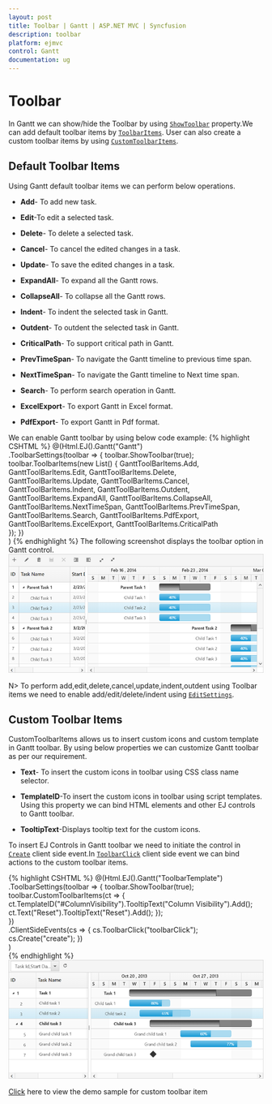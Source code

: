 ```yaml
---
layout: post
title: Toolbar | Gantt | ASP.NET MVC | Syncfusion
description: toolbar
platform: ejmvc
control: Gantt
documentation: ug
---
```


# Toolbar

In Gantt we can show/hide the Toolbar by using [`ShowToolbar`](https://help.syncfusion.com/api/js/ejgantt#members:toolbarsettings-showtoolbar "showToolbar") property.We can add default toolbar items by [`ToolbarItems`](https://help.syncfusion.com/api/js/ejgantt#members:toolbarsettings-toolbaritems "toolbarItems"). User can also create a custom toolbar items by using [`CustomToolbarItems`](https://help.syncfusion.com/api/js/ejgantt#members:toolbarsettings-customToolbarItems "customToolbarItems").

## Default Toolbar Items
Using Gantt default toolbar items we can perform below operations.

* **Add**- To add new task.

* **Edit**-To edit a selected task.

* **Delete**- To delete a selected task.
		   
* **Cancel**- To cancel the edited changes in a task.
		   
* **Update**- To save the edited changes in a task.
		   
* **ExpandAll**- To expand all the Gantt rows.
		   
* **CollapseAll**- To collapse all the Gantt rows.

* **Indent**- To indent the selected task in Gantt.
		   
* **Outdent**- To outdent the selected task in Gantt.
		   
* **CriticalPath**- To support critical path in Gantt.

* **PrevTimeSpan**- To navigate the Gantt timeline to previous time span.

* **NextTimeSpan**- To navigate the Gantt timeline to Next time span.

* **Search**- To perform search operation in Gantt.
		   
* **ExcelExport**- To export Gantt in Excel format.

* **PdfExport**- To export Gantt in Pdf format.

We can enable Gantt toolbar by using below code example:
{% highlight CSHTML %}
  @(Html.EJ().Gantt("Gantt")                   
                   .ToolbarSettings(toolbar =>
                   {
                       toolbar.ShowToolbar(true);
                       toolbar.ToolbarItems(new List<GanttToolBarItems>()
                       {
                           GanttToolBarItems.Add,
                           GanttToolBarItems.Edit,
                           GanttToolBarItems.Delete,
                           GanttToolBarItems.Update,
                           GanttToolBarItems.Cancel,
                           GanttToolBarItems.Indent,
                           GanttToolBarItems.Outdent,
                           GanttToolBarItems.ExpandAll,
                           GanttToolBarItems.CollapseAll,
                           GanttToolBarItems.NextTimeSpan,
                           GanttToolBarItems.PrevTimeSpan,
                           GanttToolBarItems.Search,
                           GanttToolBarItems.PdfExport,
                           GanttToolBarItems.ExcelExport,
                           GanttToolBarItems.CriticalPath                           
                       });
                   })                   
        )
{% endhighlight %}
The following screenshot displays the toolbar option in Gantt control.
![](Toolbar_images/Toolbar_img1.png)

N> To perform add,edit,delete,cancel,update,indent,outdent using Toolbar items we need to enable add/edit/delete/indent using [`EditSettings`](https://help.syncfusion.com/api/js/ejGantt#members:editsettings "editSettings").
 
## Custom Toolbar Items

CustomToolbarItems allows us to insert custom icons and custom template in Gantt toolbar. By using below properties we can customize Gantt toolbar as per our requirement.

* **Text**- To insert the custom icons in toolbar using CSS class name selector.

* **TemplateID**-To insert the custom icons in toolbar using script templates. Using this property we can bind HTML elements and other EJ controls to Gantt toolbar.

* **TooltipText**-Displays tooltip text for the custom icons. 

To insert EJ Controls in Gantt toolbar we need to initiate the control in [`Create`](https://help.syncfusion.com/api/js/ejgantt#events:create "create") client side event.In [`ToolbarClick`](https://help.syncfusion.com/api/js/ejgantt#events:toolbarclick "toolbarclick") client side event we can bind actions to the custom toolbar items.

{% highlight CSHTML %}
    @(Html.EJ().Gantt("ToolbarTemplate")                  
           .ToolbarSettings(toolbar =>
            {
              toolbar.ShowToolbar(true);
              toolbar.CustomToolbarItems(ct =>
                 {
                   ct.TemplateID("#ColumnVisibility").TooltipText("Column Visibility").Add();                                  
                   ct.Text("Reset").TooltipText("Reset").Add();
                  });                          
            })                   
           .ClientSideEvents(cs =>
           {
                 cs.ToolbarClick("toolbarClick");
                 cs.Create("create");
            })                 
        )        
    <script id="ColumnVisibility" type="text/x-jsrender">
        <input id="dropdownContainer" />
    </script>
    <script type="text/javascript">     
        function toolbarClick(args) {
            if (args.itemName == "Reset") {
               //we can bind the custom actions here
            }
        }
	//Here we can append custom EJ controls
        function create(args) {            
            $("#dropdownContainer").ejDropDownList({ });   
        }
    </script>
     <style type="text/css" class="cssStyles">
     	#ToolbarTemplate_ColumnVisibility {
            padding-top: 2px;
            padding-bottom: 0px;
        }
        .Reset:before {
            content: "\e677";
        }
    </style>
{% endhighlight %}
![](Toolbar_images/Toolbar_img2.png)

[Click](http://mvc.syncfusion.com/demos/web/gantt/gantttoolbartemplate) here to view the demo sample for custom toolbar item


